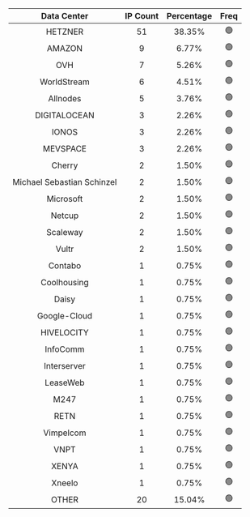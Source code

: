 | Data Center | IP Count | Percentage | Freq |
|:------------:|:--------:|:-----------:|:-----:|
| HETZNER | 51 | 38.35% | 🟢 |
| AMAZON | 9 | 6.77% | 🟢 |
| OVH | 7 | 5.26% | 🟢 |
| WorldStream | 6 | 4.51% | 🟢 |
| Allnodes | 5 | 3.76% | 🟢 |
| DIGITALOCEAN | 3 | 2.26% | 🟢 |
| IONOS | 3 | 2.26% | 🟢 |
| MEVSPACE | 3 | 2.26% | 🟢 |
| Cherry | 2 | 1.50% | 🟢 |
| Michael Sebastian Schinzel | 2 | 1.50% | 🟢 |
| Microsoft | 2 | 1.50% | 🟢 |
| Netcup | 2 | 1.50% | 🟢 |
| Scaleway | 2 | 1.50% | 🟢 |
| Vultr | 2 | 1.50% | 🟢 |
| Contabo | 1 | 0.75% | 🟢 |
| Coolhousing | 1 | 0.75% | 🟢 |
| Daisy | 1 | 0.75% | 🟢 |
| Google-Cloud | 1 | 0.75% | 🟢 |
| HIVELOCITY | 1 | 0.75% | 🟢 |
| InfoComm | 1 | 0.75% | 🟢 |
| Interserver | 1 | 0.75% | 🟢 |
| LeaseWeb | 1 | 0.75% | 🟢 |
| M247 | 1 | 0.75% | 🟢 |
| RETN | 1 | 0.75% | 🟢 |
| Vimpelcom | 1 | 0.75% | 🟢 |
| VNPT | 1 | 0.75% | 🟢 |
| XENYA | 1 | 0.75% | 🟢 |
| Xneelo | 1 | 0.75% | 🟢 |
| OTHER | 20 | 15.04% | 🟢 |